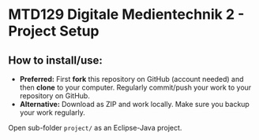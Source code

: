 # MTD129 Digitale Medientechnik 2 - Project Setup

## How to install/use:

* **Preferred:** First **fork** this repository on GitHub (account needed) and then **clone** to your computer.
Regularly commit/push your work to your repository on GitHub. 
* **Alternative:** Download as ZIP and work locally. Make sure you backup your work regularly.

Open sub-folder ``project/`` as an Eclipse-Java project.

